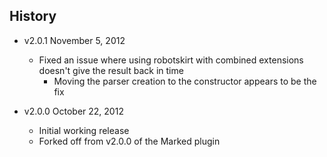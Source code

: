 ## History

- v2.0.1 November 5, 2012
	- Fixed an issue where using robotskirt with combined extensions doesn't give the result back in time
		- Moving the parser creation to the constructor appears to be the fix

- v2.0.0 October 22, 2012
	- Initial working release
	- Forked off from v2.0.0 of the Marked plugin
